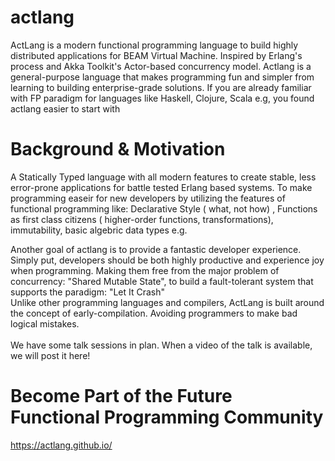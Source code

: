 # actlang
ActLang is a modern functional programming language to build highly distributed applications for BEAM Virtual Machine. Inspired by Erlang's process and Akka Toolkit's Actor-based concurrency model. Actlang is a general-purpose language that makes programming fun and simpler from learning to building enterprise-grade solutions. If you are already familiar with FP paradigm for languages like Haskell, Clojure, Scala e.g, you found actlang easier to start with

# Background & Motivation

A Statically Typed language with all modern features to create stable, less error-prone applications for battle tested Erlang based systems. To make programming easeir for new developers by utilizing the features of functional programming like:
Declarative Style ( what, not how) , Functions as first class citizens ( higher-order functions, transformations), immutability, basic algebric data types e.g.
</br>

Another goal of actlang is to provide a fantastic developer experience. Simply put, developers should be both highly productive and experience joy when programming. Making them free from the major problem of concurrency: "Shared Mutable State", to build a fault-tolerant system that supports the paradigm: "Let It Crash"
</br>
Unlike other programming languages and compilers, ActLang is built around the concept of early-compilation. Avoiding programmers to make bad logical mistakes.
</br></br>
We have some talk sessions in plan. When a video of the talk is available, we will post it here!


# Become Part of the Future Functional Programming Community
https://actlang.github.io/
